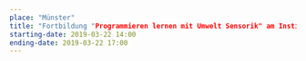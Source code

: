 ```yaml
---
place: "Münster"
title: "Fortbildung "Programmieren lernen mit Umwelt Sensorik" am Institut für Geoinformatik"
starting-date: 2019-03-22 14:00
ending-date: 2019-03-22 17:00
---
```

